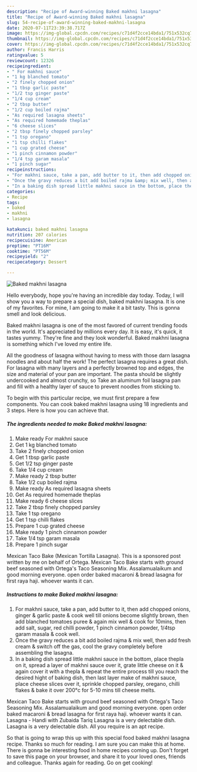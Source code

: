 ```yaml
---
description: "Recipe of Award-winning Baked makhni lasagna"
title: "Recipe of Award-winning Baked makhni lasagna"
slug: 54-recipe-of-award-winning-baked-makhni-lasagna
date: 2020-07-11T23:39:38.717Z
image: https://img-global.cpcdn.com/recipes/c71d4f2cce14bda1/751x532cq70/baked-makhni-lasagna-recipe-main-photo.jpg
thumbnail: https://img-global.cpcdn.com/recipes/c71d4f2cce14bda1/751x532cq70/baked-makhni-lasagna-recipe-main-photo.jpg
cover: https://img-global.cpcdn.com/recipes/c71d4f2cce14bda1/751x532cq70/baked-makhni-lasagna-recipe-main-photo.jpg
author: Francis Harris
ratingvalue: 5
reviewcount: 12326
recipeingredient:
- " For makhni sauce"
- "1 kg blanched tomato"
- "2 finely chopped onion"
- "1 tbsp garlic paste"
- "1/2 tsp ginger paste"
- "1/4 cup cream"
- "2 tbsp butter"
- "1/2 cup boiled rajma"
- "As required lasagna sheets"
- "As required homemade theplas"
- "6 cheese slices"
- "2 tbsp finely chopped parsley"
- "1 tsp oregano"
- "1 tsp chilli flakes"
- "1 cup grated cheese"
- "1 pinch cinnamon powder"
- "1/4 tsp garam masala"
- "1 pinch sugar"
recipeinstructions:
- "For makhni sauce, take a pan, add butter to it, then add chopped onions, ginger &amp; garlic paste &amp; cook well till onions become slightly brown, then add blanched tomatoes puree &amp; again mix well &amp; cook for 10mins, then add salt, sugar, red chilli powder, 1 pinch cinnamon powder, 1/4tsp garam masala &amp; cook well."
- "Once the gravy reduces a bit add boiled rajma &amp; mix well, then add fresh cream &amp; switch off the gas, cool the gravy completely before assembling the lasagna."
- "In a baking dish spread little makhni sauce in the bottom, place thepla on it, spread a layer of makhni sauce over it, grate little cheese on it &amp; again cover it with a thepla &amp; repeat the entire process till you reach the desired hight of baking dish, then last layer make of makhni sauce, place cheese slices over it, sprinkle chopped parsley, oregano, chilli flakes &amp; bake it over 200°c for 5-10 mins till cheese melts."
categories:
- Recipe
tags:
- baked
- makhni
- lasagna

katakunci: baked makhni lasagna 
nutrition: 207 calories
recipecuisine: American
preptime: "PT16M"
cooktime: "PT56M"
recipeyield: "2"
recipecategory: Dessert

---
```



![Baked makhni lasagna](https://img-global.cpcdn.com/recipes/c71d4f2cce14bda1/751x532cq70/baked-makhni-lasagna-recipe-main-photo.jpg)

Hello everybody, hope you're having an incredible day today. Today, I will show you a way to prepare a special dish, baked makhni lasagna. It is one of my favorites. For mine, I am going to make it a bit tasty. This is gonna smell and look delicious.

Baked makhni lasagna is one of the most favored of current trending foods in the world. It's appreciated by millions every day. It is easy, it's quick, it tastes yummy. They're fine and they look wonderful. Baked makhni lasagna is something which I've loved my entire life.

All the goodness of lasagna without having to mess with those darn lasagna noodles and about half the work! The perfect lasagna requires a great dish. For lasagna with many layers and a perfectly browned top and edges, the size and material of your pan are important. The pasta should be slightly undercooked and almost crunchy, so Take an aluminum foil lasagna pan and fill with a healthy layer of sauce to prevent noodles from sticking to.


To begin with this particular recipe, we must first prepare a few components. You can cook baked makhni lasagna using 18 ingredients and 3 steps. Here is how you can achieve that.

<!--inarticleads1-->

##### The ingredients needed to make Baked makhni lasagna:

1. Make ready  For makhni sauce
1. Get 1 kg blanched tomato
1. Take 2 finely chopped onion
1. Get 1 tbsp garlic paste
1. Get 1/2 tsp ginger paste
1. Take 1/4 cup cream
1. Make ready 2 tbsp butter
1. Take 1/2 cup boiled rajma
1. Make ready As required lasagna sheets
1. Get As required homemade theplas
1. Make ready 6 cheese slices
1. Take 2 tbsp finely chopped parsley
1. Take 1 tsp oregano
1. Get 1 tsp chilli flakes
1. Prepare 1 cup grated cheese
1. Make ready 1 pinch cinnamon powder
1. Take 1/4 tsp garam masala
1. Prepare 1 pinch sugar


Mexican Taco Bake (Mexican Tortilla Lasagna). This is a sponsored post written by me on behalf of Ortega. Mexican Taco Bake starts with ground beef seasoned with Ortega&#39;s Taco Seasoning Mix. Assalamualaikum and good morning everyone. open order baked macaroni &amp; bread lasagna for first raya haji. whoever wants it can. 

<!--inarticleads2-->

##### Instructions to make Baked makhni lasagna:

1. For makhni sauce, take a pan, add butter to it, then add chopped onions, ginger &amp; garlic paste &amp; cook well till onions become slightly brown, then add blanched tomatoes puree &amp; again mix well &amp; cook for 10mins, then add salt, sugar, red chilli powder, 1 pinch cinnamon powder, 1/4tsp garam masala &amp; cook well.
1. Once the gravy reduces a bit add boiled rajma &amp; mix well, then add fresh cream &amp; switch off the gas, cool the gravy completely before assembling the lasagna.
1. In a baking dish spread little makhni sauce in the bottom, place thepla on it, spread a layer of makhni sauce over it, grate little cheese on it &amp; again cover it with a thepla &amp; repeat the entire process till you reach the desired hight of baking dish, then last layer make of makhni sauce, place cheese slices over it, sprinkle chopped parsley, oregano, chilli flakes &amp; bake it over 200°c for 5-10 mins till cheese melts.


Mexican Taco Bake starts with ground beef seasoned with Ortega&#39;s Taco Seasoning Mix. Assalamualaikum and good morning everyone. open order baked macaroni &amp; bread lasagna for first raya haji. whoever wants it can. Lasagna - Handi with Zubaida Tariq Lasagna is a very delectable dish. Lasagna is a very delectable dish. All you require is an apt recipe. 

So that is going to wrap this up with this special food baked makhni lasagna recipe. Thanks so much for reading. I am sure you can make this at home. There is gonna be interesting food in home recipes coming up. Don't forget to save this page on your browser, and share it to your loved ones, friends and colleague. Thanks again for reading. Go on get cooking!
